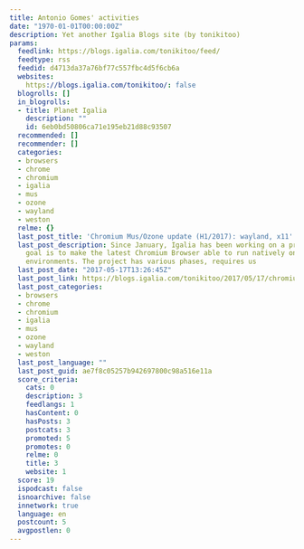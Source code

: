```yaml
---
title: Antonio Gomes' activities
date: "1970-01-01T00:00:00Z"
description: Yet another Igalia Blogs site (by tonikitoo)
params:
  feedlink: https://blogs.igalia.com/tonikitoo/feed/
  feedtype: rss
  feedid: d4713da37a76bf77c557fbc4d5f6cb6a
  websites:
    https://blogs.igalia.com/tonikitoo/: false
  blogrolls: []
  in_blogrolls:
  - title: Planet Igalia
    description: ""
    id: 6eb0bd50806ca71e195eb21d88c93507
  recommended: []
  recommender: []
  categories:
  - browsers
  - chrome
  - chromium
  - igalia
  - mus
  - ozone
  - wayland
  - weston
  relme: {}
  last_post_title: 'Chromium Mus/Ozone update (H1/2017): wayland, x11'
  last_post_description: Since January, Igalia has been working on a project whose
    goal is to make the latest Chromium Browser able to run natively on Wayland-based
    environments. The project has various phases, requires us
  last_post_date: "2017-05-17T13:26:45Z"
  last_post_link: https://blogs.igalia.com/tonikitoo/2017/05/17/chromium-musozone-update-h12017-wayland-x11/
  last_post_categories:
  - browsers
  - chrome
  - chromium
  - igalia
  - mus
  - ozone
  - wayland
  - weston
  last_post_language: ""
  last_post_guid: ae7f8c05257b942697800c98a516e11a
  score_criteria:
    cats: 0
    description: 3
    feedlangs: 1
    hasContent: 0
    hasPosts: 3
    postcats: 3
    promoted: 5
    promotes: 0
    relme: 0
    title: 3
    website: 1
  score: 19
  ispodcast: false
  isnoarchive: false
  innetwork: true
  language: en
  postcount: 5
  avgpostlen: 0
---
```

